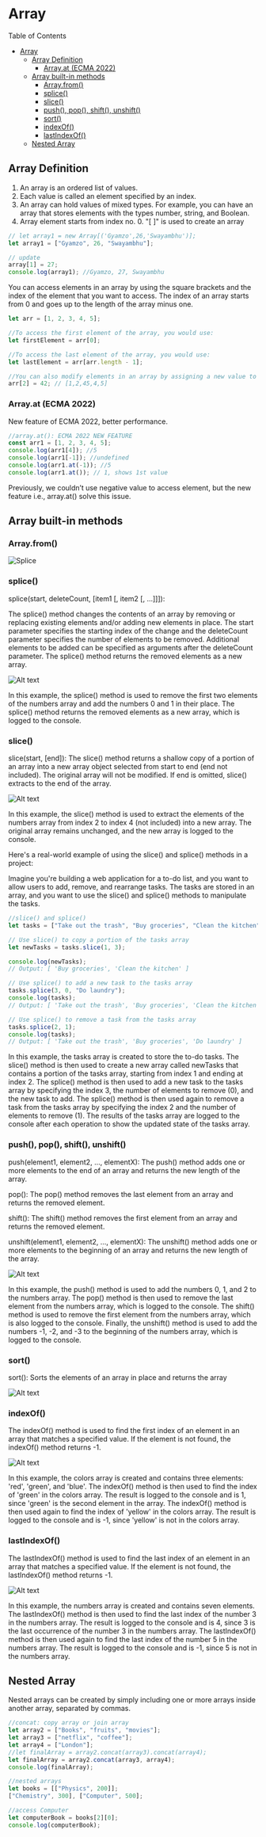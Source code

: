 # Array

Table of Contents

- [Array](#array)
  - [Array Definition](#array-definition)
    - [Array.at (ECMA 2022)](#arrayat-ecma-2022)
  - [Array built-in methods](#array-built-in-methods)
    - [Array.from()](#arrayfrom)
    - [splice()](#splice)
    - [slice()](#slice)
    - [push(), pop(), shift(), unshift()](#push-pop-shift-unshift)
    - [sort()](#sort)
    - [indexOf()](#indexof)
    - [lastIndexOf()](#lastindexof)
  - [Nested Array](#nested-array)

## Array Definition

1. An array is an ordered list of values.
2. Each value is called an element specified by an index.
3. An array can hold values of mixed types. For example, you can have an array that stores elements with the types number, string, and Boolean.
4. Array element starts from index no. 0. "[ ]" is used to create an array

```js
// let array1 = new Array[('Gyamzo',26,'Swayambhu')];
let array1 = ["Gyamzo", 26, "Swayambhu"];

// update
array[1] = 27;
console.log(array1); //Gyamzo, 27, Swayambhu
```

You can access elements in an array by using the square brackets and the index of the element that you want to access. The index of an array starts from 0 and goes up to the length of the array minus one.

```js
let arr = [1, 2, 3, 4, 5];

//To access the first element of the array, you would use:
let firstElement = arr[0];

//To access the last element of the array, you would use:
let lastElement = arr[arr.length - 1];

//You can also modify elements in an array by assigning a new value to a specific index:
arr[2] = 42; // [1,2,45,4,5]
```

### Array.at (ECMA 2022)

New feature of ECMA 2022, better performance.

```js
//array.at(): ECMA 2022 NEW FEATURE
const arr1 = [1, 2, 3, 4, 5];
console.log(arr1[4]); //5
console.log(arr1[-1]); //undefined
console.log(arr1.at(-1)); //5
console.log(arr1.at()); // 1, shows 1st value
```

Previously, we couldn’t use negative value to access element, but the new feature i.e., array.at() solve this issue.

## Array built-in methods

### Array.from()

![Splice](images/03-array-from.png)

### splice()

splice(start, deleteCount, [item1 [, item2 [, ...]]]):

The splice() method changes the contents of an array by removing or replacing existing elements and/or adding new elements in place. The start parameter specifies the starting index of the change and the deleteCount parameter specifies the number of elements to be removed. Additional elements to be added can be specified as arguments after the deleteCount parameter. The splice() method returns the removed elements as a new array.

![Alt text](images/04-array-splice.png)

In this example, the splice() method is used to remove the first two elements of the numbers array and add the numbers 0 and 1 in their place. The splice() method returns the removed elements as a new array, which is logged to the console.

### slice()

slice(start, [end]):
The slice() method returns a shallow copy of a portion of an array into a new array object selected from start to end (end not included). The original array will not be modified. If end is omitted, slice() extracts to the end of the array.

![Alt text](images/05-array-slice.png)

In this example, the slice() method is used to extract the elements of the numbers array from index 2 to index 4 (not included) into a new array. The original array remains unchanged, and the new array is logged to the console.

Here's a real-world example of using the slice() and splice() methods in a project:

Imagine you're building a web application for a to-do list, and you want to allow users to add, remove, and rearrange tasks. The tasks are stored in an array, and you want to use the slice() and splice() methods to manipulate the tasks.

```js
//slice() and splice()
let tasks = ["Take out the trash", "Buy groceries", "Clean the kitchen"];

// Use slice() to copy a portion of the tasks array
let newTasks = tasks.slice(1, 3);

console.log(newTasks);
// Output: [ 'Buy groceries', 'Clean the kitchen' ]

// Use splice() to add a new task to the tasks array
tasks.splice(3, 0, "Do laundry");
console.log(tasks);
// Output: [ 'Take out the trash', 'Buy groceries', 'Clean the kitchen', 'Do laundry']

// Use splice() to remove a task from the tasks array
tasks.splice(2, 1);
console.log(tasks);
// Output: [ 'Take out the trash', 'Buy groceries', 'Do laundry' ]
```

In this example, the tasks array is created to store the to-do tasks. The slice() method is then used to create a new array called newTasks that contains a portion of the tasks array, starting from index 1 and ending at index 2. The splice() method is then used to add a new task to the tasks array by specifying the index 3, the number of elements to remove (0), and the new task to add. The splice() method is then used again to remove a task from the tasks array by specifying the index 2 and the number of elements to remove (1). The results of the tasks array are logged to the console after each operation to show the updated state of the tasks array.

### push(), pop(), shift(), unshift()

push(element1, element2, ..., elementX): The push() method adds one or more elements to the end of an array and returns the new length of the array.

pop(): The pop() method removes the last element from an array and returns the removed element.

shift(): The shift() method removes the first element from an array and returns the removed element.

unshift(element1, element2, ..., elementX): The unshift() method adds one or more elements to the beginning of an array and returns the new length of the array.

![Alt text](images/06-array-push.png)

In this example, the push() method is used to add the numbers 0, 1, and 2 to the numbers array. The pop() method is then used to remove the last element from the numbers array, which is logged to the console. The shift() method is used to remove the first element from the numbers array, which is also logged to the console. Finally, the unshift() method is used to add the numbers -1, -2, and -3 to the beginning of the numbers array, which is logged to the console.

### sort()

sort(): Sorts the elements of an array in place and returns the array

![Alt text](images/06-array-sort.png)

### indexOf()

The indexOf() method is used to find the first index of an element in an array that matches a specified value. If the element is not found, the indexOf() method returns -1.

![Alt text](images/07-array-indexOf.png)

In this example, the colors array is created and contains three elements: 'red', 'green', and 'blue'. The indexOf() method is then used to find the index of 'green' in the colors array. The result is logged to the console and is 1, since 'green' is the second element in the array. The indexOf() method is then used again to find the index of 'yellow' in the colors array. The result is logged to the console and is -1, since 'yellow' is not in the colors array.

### lastIndexOf()

The lastIndexOf() method is used to find the last index of an element in an array that matches a specified value. If the element is not found, the lastIndexOf() method returns -1.

![Alt text](images/08-array-lastInjdex.png)

In this example, the numbers array is created and contains seven elements. The lastIndexOf() method is then used to find the last index of the number 3 in the numbers array. The result is logged to the console and is 4, since 3 is the last occurrence of the number 3 in the numbers array. The lastIndexOf() method is then used again to find the last index of the number 5 in the numbers array. The result is logged to the console and is -1, since 5 is not in the numbers array.

## Nested Array

Nested arrays can be created by simply including one or more arrays inside another array, separated by commas.

```js
//concat: copy array or join array
let array2 = ["Books", "fruits", "movies"];
let array3 = ["netflix", "coffee"];
let array4 = ["London"];
//let finalArray = array2.concat(array3).concat(array4);
let finalArray = array2.concat(array3, array4);
console.log(finalArray);

//nested arrays
let books = [["Physics", 200]];
["Chemistry", 300], ["Computer", 500];

//access Computer
let computerBook = books[2][0];
console.log(computerBook);
```
